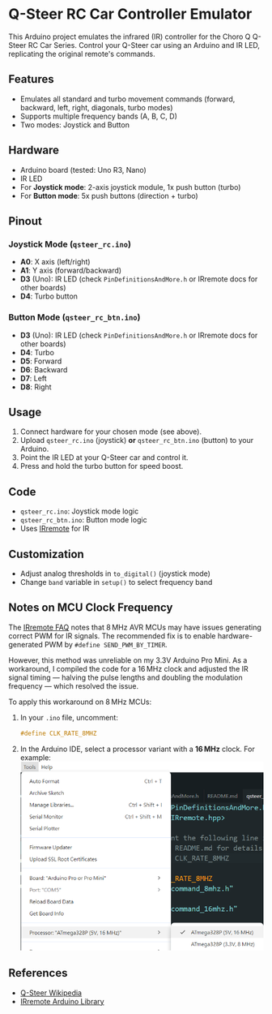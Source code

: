 # Q-Steer RC Car Controller Emulator

This Arduino project emulates the infrared (IR) controller for the Choro Q Q-Steer RC Car Series. Control your Q-Steer car using an Arduino and IR LED, replicating the original remote's commands.

## Features

- Emulates all standard and turbo movement commands (forward, backward, left, right, diagonals, turbo modes)
- Supports multiple frequency bands (A, B, C, D)
- Two modes: Joystick and Button

## Hardware

- Arduino board (tested: Uno R3, Nano)
- IR LED
- For **Joystick mode**: 2-axis joystick module, 1x push button (turbo)
- For **Button mode**: 5x push buttons (direction + turbo)

## Pinout

### Joystick Mode (`qsteer_rc.ino`)

- **A0**: X axis (left/right)
- **A1**: Y axis (forward/backward)
- **D3** (Uno): IR LED (check `PinDefinitionsAndMore.h` or IRremote docs for other boards)
- **D4**: Turbo button

### Button Mode (`qsteer_rc_btn.ino`)

- **D3** (Uno): IR LED (check `PinDefinitionsAndMore.h` or IRremote docs for other boards)
- **D4**: Turbo
- **D5**: Forward
- **D6**: Backward
- **D7**: Left
- **D8**: Right

## Usage

1. Connect hardware for your chosen mode (see above).
2. Upload `qsteer_rc.ino` (joystick) **or** `qsteer_rc_btn.ino` (button) to your Arduino.
3. Point the IR LED at your Q-Steer car and control it.
4. Press and hold the turbo button for speed boost.

## Code

- `qsteer_rc.ino`: Joystick mode logic
- `qsteer_rc_btn.ino`: Button mode logic
- Uses [IRremote](https://github.com/Arduino-IRremote/Arduino-IRremote) for IR

## Customization

- Adjust analog thresholds in `to_digital()` (joystick mode)
- Change `band` variable in `setup()` to select frequency band

## Notes on MCU Clock Frequency

The [IRremote FAQ](https://github.com/Arduino-IRremote/Arduino-IRremote#minimal-cpu-clock-frequency) notes that 8 MHz AVR MCUs may have issues generating correct PWM for IR signals. The recommended fix is to enable hardware-generated PWM by `#define SEND_PWM_BY_TIMER`.

However, this method was unreliable on my 3.3V Arduino Pro Mini. As a workaround, I compiled the code for a 16 MHz clock and adjusted the IR signal timing — halving the pulse lengths and doubling the modulation frequency — which resolved the issue.

To apply this workaround on 8 MHz MCUs:

1. In your `.ino` file, uncomment:

    ```c
    #define CLK_RATE_8MHZ
    ```

2. In the Arduino IDE, select a processor variant with a **16 MHz** clock. For example:
    ![Processor selection screenshot](image.png)


## References

- [Q-Steer Wikipedia](https://en.wikipedia.org/wiki/Q-steer)
- [IRremote Arduino Library](https://github.com/Arduino-IRremote/Arduino-IRremote)
